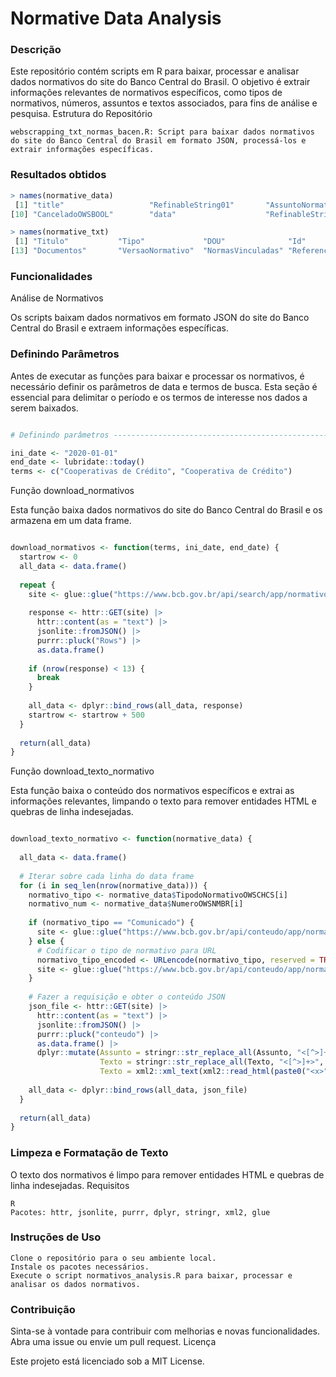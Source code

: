 # Normative Data Analysis

### Descrição

Este repositório contém scripts em R para baixar, processar e analisar dados normativos do site do Banco Central do Brasil. O objetivo é extrair informações relevantes de normativos específicos, como tipos de normativos, números, assuntos e textos associados, para fins de análise e pesquisa.
Estrutura do Repositório

    webscrapping_txt_normas_bacen.R: Script para baixar dados normativos do site do Banco Central do Brasil em formato JSON, processá-los e extrair informações específicas.

### Resultados obtidos

```r
> names(normative_data)
 [1] "title"                   "RefinableString01"       "AssuntoNormativoOWSMTXT" "ResponsavelOWSText"      "listItemId"              "TipodoNormativoOWSCHCS"  "NumeroOWSNMBR"           "RevogadoOWSBOOL"         "HitHighlightedSummary"  
[10] "CanceladoOWSBOOL"        "data"                    "RefinableString03"       "RowNumber"

> names(normative_txt)
 [1] "Titulo"           "Tipo"             "DOU"              "Id"               "Data"             "DataTexto"        "Numero"           "Assunto"          "Revogado"         "Cancelado"        "Texto"            "Voto"            
[13] "Documentos"       "VersaoNormativo"  "NormasVinculadas" "Referencias"      "Atualizacoes"    
```

### Funcionalidades
Análise de Normativos

Os scripts baixam dados normativos em formato JSON do site do Banco Central do Brasil e extraem informações específicas.

### Definindo Parâmetros

Antes de executar as funções para baixar e processar os normativos, é necessário definir os parâmetros de data e termos de busca. Esta seção é essencial para delimitar o período e os termos de interesse nos dados a serem baixados.

```r

# Definindo parâmetros ----------------------------------------------------

ini_date <- "2020-01-01"
end_date <- lubridate::today()
terms <- c("Cooperativas de Crédito", "Cooperativa de Crédito")
```
Função download_normativos

Esta função baixa dados normativos do site do Banco Central do Brasil e os armazena em um data frame.

```r

download_normativos <- function(terms, ini_date, end_date) {
  startrow <- 0
  all_data <- data.frame()
  
  repeat {
    site <- glue::glue("https://www.bcb.gov.br/api/search/app/normativos/buscanormativos?querytext=ContentType:normativo%20AND%20contentSource:normativos%20AND%20{terms}&rowlimit=500&startrow={startrow}&sortlist=Data1OWSDATE:descending&refinementfilters=Data:range(datetime({ini_date}),datetime({end_date}))")
    
    response <- httr::GET(site) |> 
      httr::content(as = "text") |> 
      jsonlite::fromJSON() |> 
      purrr::pluck("Rows") |> 
      as.data.frame()
    
    if (nrow(response) < 13) {
      break
    }
    
    all_data <- dplyr::bind_rows(all_data, response)
    startrow <- startrow + 500
  }
  
  return(all_data)
}
```
Função download_texto_normativo

Esta função baixa o conteúdo dos normativos específicos e extrai as informações relevantes, limpando o texto para remover entidades HTML e quebras de linha indesejadas.

```r

download_texto_normativo <- function(normative_data) {
  
  all_data <- data.frame()
  
  # Iterar sobre cada linha do data frame
  for (i in seq_len(nrow(normative_data))) {
    normativo_tipo <- normative_data$TipodoNormativoOWSCHCS[i]
    normativo_num <- normative_data$NumeroOWSNMBR[i]
    
    if (normativo_tipo == "Comunicado") {
      site <- glue::glue("https://www.bcb.gov.br/api/conteudo/app/normativos/exibeoutrasnormas?p1={normativo_tipo}&p2={normativo_num}")
    } else {
      # Codificar o tipo de normativo para URL
      normativo_tipo_encoded <- URLencode(normativo_tipo, reserved = TRUE)
      site <- glue::glue("https://www.bcb.gov.br/api/conteudo/app/normativos/exibenormativo?p1={normativo_tipo_encoded}&p2={normativo_num}")
    }
    
    # Fazer a requisição e obter o conteúdo JSON
    json_file <- httr::GET(site) |> 
      httr::content(as = "text") |> 
      jsonlite::fromJSON() |> 
      purrr::pluck("conteudo") |> 
      as.data.frame() |> 
      dplyr::mutate(Assunto = stringr::str_replace_all(Assunto, "<[^>]+>", ""),
                    Texto = stringr::str_replace_all(Texto, "<[^>]+>", ""),
                    Texto = xml2::xml_text(xml2::read_html(paste0("<x>", Texto, "</x>"))))
    
    all_data <- dplyr::bind_rows(all_data, json_file)
  }
  
  return(all_data)
}
```
### Limpeza e Formatação de Texto

O texto dos normativos é limpo para remover entidades HTML e quebras de linha indesejadas.
Requisitos

    R
    Pacotes: httr, jsonlite, purrr, dplyr, stringr, xml2, glue

### Instruções de Uso

    Clone o repositório para o seu ambiente local.
    Instale os pacotes necessários.
    Execute o script normativos_analysis.R para baixar, processar e analisar os dados normativos.

### Contribuição

Sinta-se à vontade para contribuir com melhorias e novas funcionalidades. Abra uma issue ou envie um pull request.
Licença

Este projeto está licenciado sob a MIT License.
